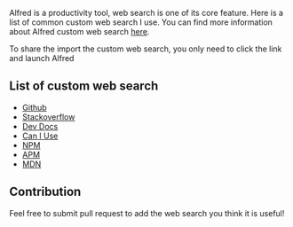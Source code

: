 Alfred is a productivity tool, web search is one of its core feature. Here is a list of common custom web search I use. You can find more information about Alfred custom web search [here](https://www.alfredapp.com/help/features/web-search/custom-searches/).

To share the import the custom web search, you only need to click the link and launch Alfred

## List of custom web search

- [Github](alfred://customsearch/Github/gh/utf8/nospace/https%3A%2F%2Fgithub.com%2Fsearch%3Futf8%3D%25E2%259C%2593%26q%3D%7Bquery%7D)
- [Stackoverflow](alfred://customsearch/Stackoverflow/sof/utf8/nospace/http%3A%2F%2Fstackoverflow.com%2Fsearch%3Fq%3D%7Bquery%7D)
- [Dev Docs](alfred://customsearch/Dev%20Docs/dd/utf8/nospace/http%3A%2F%2Fdevdocs.io%2F%23q%3D%7Bquery%7D)
- [Can I Use](alfred://customsearch/Can%20i%20use/ciu/utf8/nospace/http%3A%2F%2Fcaniuse.com%2F%23search%3D%7Bquery%7D)
- [NPM](alfred://customsearch/NPM/npm/utf8/nospace/https%3A%2F%2Fwww.npmjs.com%2Fsearch%3Fq%3D%7Bquery%7D)
- [APM](alfred://customsearch/APM/apm/utf8/nospace/https%3A%2F%2Fatom.io%2Fpackages%2Fsearch%3Fq%3D%7Bquery%7D)
- [MDN](alfred://customsearch/MDN/mdn/utf8/nospace/https%3A%2F%2Fdeveloper.mozilla.org%2Fen-US%2Fsearch%3Fq%3D%7Bquery%7D)

## Contribution

Feel free to submit pull request to add the web search you think it is useful!
